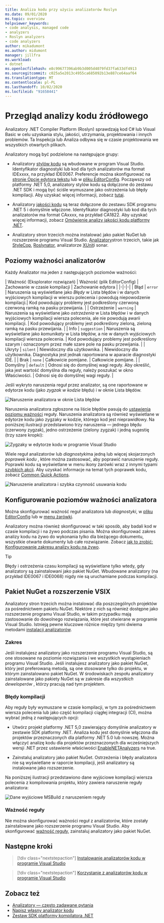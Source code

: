 ```yaml
---
title: Analiza kodu przy użyciu analizatorów Roslyn
ms.date: 09/01/2020
ms.topic: overview
helpviewer_keywords:
- code analysis, managed code
- analyzers
- Roslyn analyzers
- code analyzers
author: mikadumont
ms.author: midumont
manager: jillfra
ms.workload:
- dotnet
ms.openlocfilehash: e8c99677396ab9b3d005d4079fd37fa633df4913
ms.sourcegitcommit: c025a5e2013c4955ca685092b13e887ce64aaf64
ms.translationtype: MT
ms.contentlocale: pl-PL
ms.lasthandoff: 10/02/2020
ms.locfileid: "91658441"
---
```

# <a name="overview-of-source-code-analysis"></a>Przegląd analizy kodu źródłowego

Analizatory .NET Compiler Platform (Roslyn) sprawdzają kod C# lub Visual Basic w celu uzyskania stylu, jakości, utrzymania, projektowania i innych problemów. Ta Inspekcja lub Analiza odbywa się w czasie projektowania we wszystkich otwartych plikach.

Analizatory mogą być podzielone na następujące grupy:

- Analizatory [stylów kodu](/visualstudio/ide/editorconfig-code-style-settings-reference?view=vs-2019&preserve-view=true#convention-categories) są wbudowane w program Visual Studio. Identyfikator diagnostyki lub kod dla tych analizatorów ma format IDExxxx, na przykład IDE0067. Preferencje można skonfigurować na [stronie Opcje edytora tekstu](../ide/code-styles-and-code-cleanup.md) lub w [pliku EditorConfig](/dotnet/fundamentals/code-analysis/code-style-rule-options). Począwszy od platformy .NET 5,0, analizatory stylów kodu są dołączone do zestawu .NET SDK i mogą być ściśle wymuszane jako ostrzeżenia lub błędy kompilacji. Aby uzyskać więcej informacji, zobacz [tutaj](/dotnet/fundamentals/productivity/code-analysis#code-style-analysis).

- Analizatory [jakości kodu](/dotnet/fundamentals/code-analysis/quality-rules/index) są teraz dołączone do zestawu SDK programu .NET 5 i domyślnie włączone. Identyfikator diagnostyki lub kod dla tych analizatorów ma format CAxxxx, na przykład CA1822. Aby uzyskać więcej informacji, zobacz [Omówienie analizy jakości kodu platformy .NET](/dotnet/fundamentals/productivity/code-analysis#code-quality-analysis).

- Analizatory stron trzecich można instalować jako pakiet NuGet lub rozszerzenie programu Visual Studio. [Analizatory](https://www.nuget.org/packages/SonarAnalyzer.CSharp/)stron trzecich, takie jak [StyleCop](https://www.nuget.org/packages/StyleCop.Analyzers/), [Roslynator](https://www.nuget.org/packages/Roslynator.Analyzers/), analizatorze [XUnit](https://www.nuget.org/packages/xunit.analyzers/)i sonar.

## <a name="severity-levels-of-analyzers"></a>Poziomy ważności analizatorów

Każdy Analizator ma jeden z następujących poziomów ważności:

| Ważność (Eksplorator rozwiązań) | Ważność (plik EditorConfig) | Zachowanie w czasie kompilacji | Zachowanie edytora |
|-|-|-|
| Błąd | `error` | Naruszenia są wyświetlane jako *Błędy* w Lista błędów i w danych wyjściowych kompilacji w wierszu polecenia i powodują niepowodzenie kompilacji.| Kod powodujący problemy jest podkreślony czerwoną czerwoną ramką na pasku przewijania. |
| Ostrzeżenie | `warning` | Naruszenia są wyświetlane jako *ostrzeżenia* w Lista błędów i w danych wyjściowych kompilacji wiersza polecenia, ale nie powodują awarii kompilacji. | Kod powodujący problemy jest podkreślony zieloną, zieloną ramką na pasku przewijania. |
| Info | `suggestion` | Naruszenia są wyświetlane jako *komunikaty* w Lista błędów, a nie w danych wyjściowych kompilacji wiersza polecenia. | Kod powodujący problemy jest podkreślony szarym i oznaczonym przez małe szare pole na pasku przewijania. |
| Ukryty | `silent` | Niewidoczny dla użytkownika. | Niewidoczny dla użytkownika. Diagnostyka jest jednak raportowana w aparacie diagnostyki IDE. |
| Brak | `none` | Całkowicie pomijane. | Całkowicie pomijane. |
| Domyślny | `default` | Odnosi się do domyślnej wagi reguły. Aby określić, jaka jest wartość domyślna dla reguły, należy poszukać w okno Właściwości. | Odnosi się do domyślnej wagi reguły. |

Jeśli wykryto naruszenia reguł przez analizator, są one raportowane w edytorze kodu (jako *zygzak w kodzie* błędu) i w oknie Lista błędów.

![Naruszenie analizatora w oknie Lista błędów](../code-quality/media/code-analysis-error-list.png)

Naruszenia analizatora zgłoszone na liście błędów pasują do [ustawienia poziomu ważności](../code-quality/use-roslyn-analyzers.md#configure-severity-levels) reguły. Naruszenia analizatora są również wyświetlane w edytorze kodu jako zygzaky w kodzie, którego kod jest nieprawidłowy. Na poniższej ilustracji przedstawiono trzy naruszenia &mdash; jednego błędu (czerwony zygzak), jedno ostrzeżenie (zielony zygzak) i jedną sugestię (trzy szare kropki):

![Zygzaky w edytorze kodu w programie Visual Studio](media/diagnostics-severity-colors.png)

Wiele reguł analizatorów lub *diagnostyki*ma jedną lub więcej skojarzonych *poprawek kodu* , które można zastosować, aby poprawić naruszenie reguły. Poprawki kodu są wyświetlane w menu ikony żarówki wraz z innymi typami [szybkich akcji](../ide/quick-actions.md). Aby uzyskać informacje na temat tych poprawek kodu, zobacz [Common Quick Actions](../ide/quick-actions.md).

![Naruszenie analizatora i szybka czynność usuwania kodu](../code-quality/media/built-in-analyzer-code-fix.png)

## <a name="configure-analyzer-severity-levels"></a>Konfigurowanie poziomów ważności analizatora

Można skonfigurować ważność reguł analizatora lub *diagnostyki*, w [pliku EditorConfig](../code-quality/use-roslyn-analyzers.md#set-rule-severity-in-an-editorconfig-file) lub w [menu żarówki](../code-quality/use-roslyn-analyzers.md#set-rule-severity-from-the-light-bulb-menu).

Analizatory można również skonfigurować w taki sposób, aby badali kod w czasie kompilacji i na żywo podczas pisania. Można skonfigurować zakres analizy kodu na żywo do wykonania tylko dla bieżącego dokumentu, wszystkie otwarte dokumenty lub całe rozwiązanie. Zobacz [jak to zrobić: Konfigurowanie zakresu analizy kodu na żywo](./configure-live-code-analysis-scope-managed-code.md).

> [!TIP]
> Błędy i ostrzeżenia czasu kompilacji są wyświetlane tylko wtedy, gdy analizatory są zainstalowani jako pakiet NuGet. Wbudowane analizatory (na przykład IDE0067 i IDE0068) nigdy nie są uruchamiane podczas kompilacji.

## <a name="nuget-package-versus-vsix-extension"></a>Pakiet NuGet a rozszerzenie VSIX

Analizatory stron trzecich można instalować dla poszczególnych projektów za pośrednictwem pakietu NuGet. Niektóre z nich są również dostępne jako rozszerzenie programu Visual Studio, w takim przypadku mają zastosowanie do dowolnego rozwiązania, które jest otwierane w programie Visual Studio. Istnieją pewne kluczowe różnice między tymi dwiema metodami [instalacji analizatorów](../code-quality/install-roslyn-analyzers.md).

### <a name="scope"></a>Zakres

Jeśli instalujesz analizatory jako rozszerzenie programu Visual Studio, są one stosowane na poziomie rozwiązania i we wszystkich wystąpieniach programu Visual Studio. Jeśli instalujesz analizatory jako pakiet NuGet, który jest preferowaną metodą, są one stosowane tylko do projektu, w którym zainstalowano pakiet NuGet. W środowiskach zespołu analizatory zainstalowane jako pakiety NuGet są w zakresie dla *wszystkich deweloperów* , którzy pracują nad tym projektem.

### <a name="build-errors"></a>Błędy kompilacji

Aby reguły były wymuszane w czasie kompilacji, w tym za pośrednictwem wiersza polecenia lub jako część kompilacji ciągłej integracji (CI), można wybrać jedną z następujących opcji:

- Utwórz projekt platformy .NET 5,0 zawierający domyślnie analizatory w zestawie SDK platformy .NET. Analiza kodu jest domyślnie włączona dla projektów przeznaczonych dla platformy .NET 5.0 lub nowszej. Można włączyć analizę kodu dla projektów przeznaczonych dla wcześniejszych wersji .NET przez ustawienie właściwości [EnableNETAnalyzers](https://docs.microsoft.com/dotnet/core/project-sdk/msbuild-props#enablenetanalyzers) na true.

- Zainstaluj analizatory jako pakiet NuGet. Ostrzeżenia i błędy analizatora nie są wyświetlane w raporcie kompilacji, jeśli analizatory są instalowane jako rozszerzenie.

Na poniższej ilustracji przedstawiono dane wyjściowe kompilacji wiersza polecenia z kompilowania projektu, który zawiera naruszenie reguły analizatora:

![Dane wyjściowe MSBuild z naruszeniem reguły](media/command-line-build-analyzers.png)

### <a name="rule-severity"></a>Ważność reguły

Nie można skonfigurować ważności reguł z analizatorów, które zostały zainstalowane jako rozszerzenie programu Visual Studio. Aby skonfigurować [ważność reguły](../code-quality/use-roslyn-analyzers.md#configure-severity-levels), zainstaluj analizatory jako pakiet NuGet.

## <a name="next-steps"></a>Następne kroki

> [!div class="nextstepaction"]
> [Instalowanie analizatorów kodu w programie Visual Studio](../code-quality/install-roslyn-analyzers.md)

> [!div class="nextstepaction"]
> [Korzystanie z analizatorów kodu w programie Visual Studio](../code-quality/use-roslyn-analyzers.md)

## <a name="see-also"></a>Zobacz też

- [Analizatory — często zadawane pytania](analyzers-faq.md)
- [Napisz własny analizator kodu](../extensibility/getting-started-with-roslyn-analyzers.md)
- [Zestaw SDK platformy kompilatora .NET](/dotnet/csharp/roslyn-sdk/)
